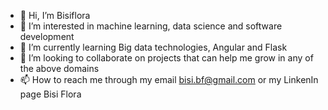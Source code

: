 - 👋 Hi, I’m Bisiflora
- 👀 I’m interested in machine learning, data science and software development 
- 🌱 I’m currently learning Big data technologies, Angular and Flask
- 💞️ I’m looking to collaborate on projects that can help me grow in any of the above domains
- 📫 How to reach me through my email bisi.bf@gmail.com or my LinkenIn page Bisi Flora

<!---
Bisiflora/Bisiflora is a ✨ special ✨ repository because its `README.md` (this file) appears on your GitHub profile.
You can click the Preview link to take a look at your changes.
--->
